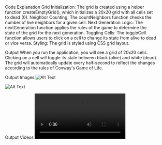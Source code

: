 Code Explanation
Grid Initialization: The grid is created using a helper function createEmptyGrid(), which initializes a 20x20 grid with all cells set to dead (0).
Neighbor Counting: The countNeighbors function checks the number of live neighbors for a given cell.
Next Generation Logic: The nextGeneration function applies the rules of the game to determine the state of the grid for the next generation.
Toggling Cells: The toggleCell function allows users to click on a cell to change its state from alive to dead or vice versa.
Styling: The grid is styled using CSS grid layout.


Output
When you run the application, you will see a grid of 20x20 cells. Clicking on a cell will toggle its state between black (alive) and white (dead). The grid will automatically update every half-second to reflect the changes according to the rules of Conway's Game of Life.


Output Images
![Alt Text](https://firebasestorage.googleapis.com/v0/b/conways-game-8dbb4.appspot.com/o/Conwaysgame.png?alt=media&token=7985f28c-3d28-4986-b66e-7ff866ab7d24)

![Alt Text](https://firebasestorage.googleapis.com/v0/b/conways-game-8dbb4.appspot.com/o/conwaysgame1.png?alt=media&token=07dec91a-994e-42ae-9ad4-fe9794f675f2)

Output Videos
![Alt Text](https://firebasestorage.googleapis.com/v0/b/conways-game-8dbb4.appspot.com/o/conwaysgame%20(2).mp4?alt=media&token=d0932101-3151-4ddd-98db-7af5ed67597f)